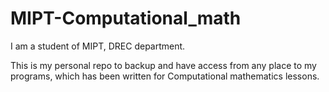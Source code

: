 # MIPT-Computational_math
I am a student of MIPT, DREC department.

This is my personal repo to backup and have access from any place to my programs, which has been written for Computational mathematics lessons.
